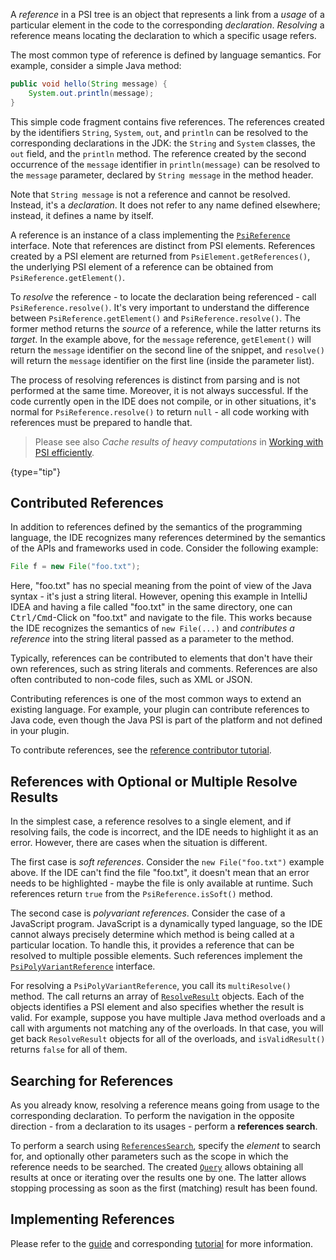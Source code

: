 [//]: # (title: PSI References)

<!-- Copyright 2000-2020 JetBrains s.r.o. and other contributors. Use of this source code is governed by the Apache 2.0 license that can be found in the LICENSE file. -->

A *reference* in a PSI tree is an object that represents a link from a *usage* of a particular element in the code to the corresponding *declaration*. *Resolving* a reference means locating the declaration to which a specific usage refers.

The most common type of reference is defined by language semantics.
For example, consider a simple Java method:

```java
public void hello(String message) {
    System.out.println(message);
}
```

This simple code fragment contains five references.
The references created by the identifiers `String`, `System`, `out`, and `println` can be resolved to the corresponding declarations in the JDK: the `String` and `System` classes, the `out` field, and the `println` method.
The reference created by the second occurrence of the `message` identifier in `println(message)` can be resolved to the `message` parameter, declared by `String message` in the method header.

Note that `String message` is not a reference and cannot be resolved.
Instead, it's a _declaration_.
It does not refer to any name defined elsewhere; instead, it defines a name by itself.

A reference is an instance of a class implementing the [`PsiReference`](upsource:///platform/core-api/src/com/intellij/psi/PsiReference.java) interface.
Note that references are distinct from PSI elements.
References created by a PSI element are returned from `PsiElement.getReferences()`, the underlying PSI element of a reference can be obtained from `PsiReference.getElement()`.

To *resolve* the reference - to locate the declaration being referenced - call `PsiReference.resolve()`.
It's very important to understand the difference between `PsiReference.getElement()` and `PsiReference.resolve()`.
The former method returns the _source_ of a reference, while the latter returns its _target_.
In the example above, for the `message` reference, `getElement()` will return the `message` identifier on the second line of the snippet, and `resolve()` will return the `message` identifier on the first line (inside the parameter list).

The process of resolving references is distinct from parsing and is not performed at the same time.
Moreover, it is not always successful.
If the code currently open in the IDE does not compile, or in other situations, it's normal for `PsiReference.resolve()` to return `null` - all code working with references must be prepared to handle that.

 >  Please see also _Cache results of heavy computations_ in [Working with PSI efficiently](performance.md#working-with-psi-efficiently).
 >
 {type="tip"}

## Contributed References

In addition to references defined by the semantics of the programming language, the IDE recognizes many references determined by the semantics of the APIs and frameworks used in code.
Consider the following example:

```java
File f = new File("foo.txt");
```

Here, "foo.txt" has no special meaning from the point of view of the Java syntax - it's just a string literal.
However, opening this example in IntelliJ IDEA and having a file called "foo.txt" in the same directory, one can <kbd>Ctrl/Cmd</kbd>-Click on "foo.txt" and navigate to the file.
This works because the IDE recognizes the semantics of `new File(...)` and _contributes a reference_ into the string literal passed as a parameter to the method.

Typically, references can be contributed to elements that don't have their own references, such as string literals and comments.
References are also often contributed to non-code files, such as XML or JSON.

Contributing references is one of the most common ways to extend an existing language.
For example, your plugin can contribute references to Java code, even though the Java PSI is part of the platform and not defined in your plugin.

To contribute references, see the [reference contributor tutorial](reference_contributor.md).

## References with Optional or Multiple Resolve Results

In the simplest case, a reference resolves to a single element, and if resolving fails, the code is incorrect, and the IDE needs to highlight it as an error.
However, there are cases when the situation is different.

The first case is *soft references*.
Consider the `new File("foo.txt")` example above.
If the IDE can't find the file "foo.txt", it doesn't mean that an error needs to be highlighted - maybe the file is only available at runtime.
Such references return `true` from the `PsiReference.isSoft()` method.

The second case is *polyvariant references*.
Consider the case of a JavaScript program.
JavaScript is a dynamically typed language, so the IDE cannot always precisely determine which method is being called at a particular location.
To handle this, it provides a reference that can be resolved to multiple possible elements.
Such references implement the [`PsiPolyVariantReference`](upsource:///platform/core-api/src/com/intellij/psi/PsiPolyVariantReference.java) interface.

For resolving a `PsiPolyVariantReference`, you call its `multiResolve()` method.
The call returns an array of [`ResolveResult`](upsource:///platform/core-api/src/com/intellij/psi/ResolveResult.java) objects.
Each of the objects identifies a PSI element and also specifies whether the result is valid.
For example, suppose you have multiple Java method overloads and a call with arguments not matching any of the overloads. In that case, you will get back `ResolveResult` objects for all of the overloads, and `isValidResult()` returns `false` for all of them.

## Searching for References

As you already know, resolving a reference means going from usage to the corresponding declaration.
To perform the navigation in the opposite direction - from a declaration to its usages - perform a **references search**.

To perform a search using [`ReferencesSearch`](upsource:///platform/indexing-api/src/com/intellij/psi/search/searches/ReferencesSearch.java), specify the *element* to search for, and optionally other parameters such as the scope in which the reference needs to be searched.
The created [`Query`](upsource:///platform/core-api/src/com/intellij/util/Query.java) allows obtaining all results at once or iterating over the results one by one.
The latter allows stopping processing as soon as the first (matching) result has been found.

## Implementing References

Please refer to the [guide](references_and_resolve.md) and corresponding [tutorial](reference_contributor.md) for more information.
